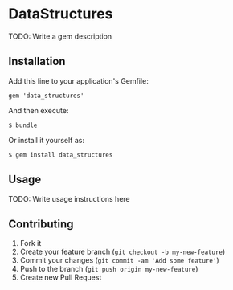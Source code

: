 # DataStructures

TODO: Write a gem description

## Installation

Add this line to your application's Gemfile:

    gem 'data_structures'

And then execute:

    $ bundle

Or install it yourself as:

    $ gem install data_structures

## Usage

TODO: Write usage instructions here

## Contributing

1. Fork it
2. Create your feature branch (`git checkout -b my-new-feature`)
3. Commit your changes (`git commit -am 'Add some feature'`)
4. Push to the branch (`git push origin my-new-feature`)
5. Create new Pull Request

